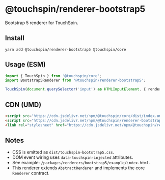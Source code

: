 @touchspin/renderer-bootstrap5
==============================

Bootstrap 5 renderer for TouchSpin.

## Install

```
yarn add @touchspin/renderer-bootstrap5 @touchspin/core
```

## Usage (ESM)

```ts
import { TouchSpin } from '@touchspin/core';
import Bootstrap5Renderer from '@touchspin/renderer-bootstrap5';

TouchSpin(document.querySelector('input') as HTMLInputElement, { renderer: Bootstrap5Renderer });
```

## CDN (UMD)

```html
<script src="https://cdn.jsdelivr.net/npm/@touchspin/core/dist/index.umd.js"></script>
<script src="https://cdn.jsdelivr.net/npm/@touchspin/renderer-bootstrap5/dist/index.umd.js"></script>
<link rel="stylesheet" href="https://cdn.jsdelivr.net/npm/@touchspin/renderer-bootstrap5/dist/touchspin-bootstrap5.css" />
```

## Notes
- CSS is emitted as `dist/touchspin-bootstrap5.css`.
- DOM event wiring uses `data-touchspin-injected` attributes.
- See example: `/packages/renderers/bootstrap5/example/index.html`.
 - This renderer extends `AbstractRenderer` and implements the core `Renderer` contract.
